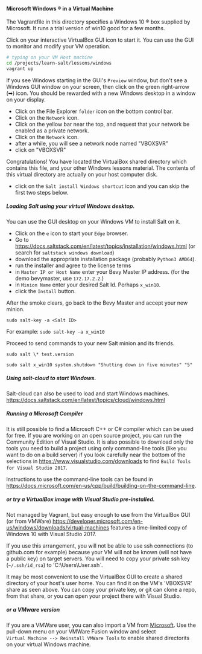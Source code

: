 #### Microsoft Windows ® in a Virtual Machine

The Vagrantfile in this directory specifies a Windows 10 ®
box supplied by Microsoft. It runs a trial version of win10
good for a few months.  

Click on your interactive VirtualBox GUI icon to start it.
You can use the GUI to monitor and modify your VM operation.

```bash
# typing on your VM Host machine
cd /projects/learn-salt/lessons/windows
vagrant up
```
If you see Windows starting in the GUI's `Preview` window,
but don't see a Windows GUI window on your screen, 
then click on the green right-arrow (➡) icon. You should be
rewarded with a new Windows desktop in a window on your display.

- Click on the File Explorer `folder` icon on the bottom control bar.
- Click on the `Network` icon.
- Click on the yellow bar near the top, and request that your network be 
enabled as a private network.
- Click on the `Network` icon.
- after a while, you will see a network node named "VBOXSVR"
- click on "VBOXSVR"

Congratulations! You have located the VirtualBox shared directory which contains
this file, and your other Windows lessons material. The contents of this virtual
directory are actually on your host computer disk. 

- click on the `Salt install Windows shortcut` icon and you can skip the first 
two steps below.
 
##### Loading Salt using your virtual Windows desktop.

You can use the GUI desktop on your Windows VM to install Salt on it.

- Click on the `e` icon to start your `Edge` browser.
- Go to https://docs.saltstack.com/en/latest/topics/installation/windows.html
(or search for `saltstack windows download`)
- download the appropriate installation package (probably `Python3 AMD64`).
- run the installer and agree to the license terms
- in `Master IP or Host Name` enter your Bevy Master IP address.
(for the demo bevymaster, use `172.17.2.2`.)
- in `Minion Name` enter your desired Salt Id. Perhaps `x_win10`.
- click the `Install` button.

After the smoke clears, go back to the Bevy Master and accept your new minion.

`sudo salt-key -a <Salt ID>`

For example: `sudo salt-key -a x_win10`

Proceed to send commands to your new Salt minion and its friends.

`sudo salt \* test.version`

`sudo salt x_win10 system.shutdown "Shutting down in five minutes" "5"`

##### Using salt-cloud to start Windows.

Salt-cloud can also be used to load and start Windows machines.
https://docs.saltstack.com/en/latest/topics/cloud/windows.html

##### Running a Microsoft Compiler

It is still possible to find a Microsoft C++ or C# compiler which can be used for free. 
If you are working on an open source project, you can run the Community Edition
of Visual Studio. It is also possible to download only the tools you need to build
a project using only command-line tools (like you want to do on a build server)
if you look carefully near the bottom of the selections in 
https://www.visualstudio.com/downloads
to find `Build Tools for Visual Studio 2017`. 

Instructions to use the command-line tools can be found in 
https://docs.microsoft.com/en-us/cpp/build/building-on-the-command-line.

##### or try a VirtualBox image with Visual Studio pre-installed.

Not managed by Vagrant, but easy enough to use from the VirtualBox GUI
(or from VMWare)
https://developer.microsoft.com/en-us/windows/downloads/virtual-machines 
features a time-limited copy of Windows 10 with Visual Studio 2017.

If you use this arrangement, you will not be able to use ssh connections
(to github.com for example) because your VM will not be known (will not
have a public key) on target servers. You will need to copy your
private ssh key (`~/.ssh/id_rsa`) to 'C:\Users\User\.ssh`. 

It may be most convenient to use the VirtualBox GUI to create a shared
directory of your host's user home. You can find it on the VM's 'VBOXSVR'
share as seen above. You can copy your private key, or git can clone
a repo, from that share, 
or you can open your project there with Visual Studio.

##### or a VMware version

If you are a VMWare user, you can also import a VM from
[Microsoft](https://developer.microsoft.com/en-us/windows/downloads/virtual-machines).
Use the pull-down menu on your VMWare Fusion window and select 
`Virtual Machine --> Reinstall VMWare Tools` to enable shared directorits
on your virtual Windows machine.

